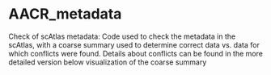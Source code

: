 # AACR_metadata
Check of scAtlas metadata: Code used to check the metadata in the scAtlas, with a coarse summary used to determine correct data vs. data for which conflicts were found. Details about conflicts can be found in the more detailed version below visualization of the coarse summary
